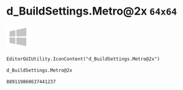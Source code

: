 # d_BuildSettings.Metro@2x `64x64`
<img src="/img/d_BuildSettings.Metro@2x.png" width=64 height=64>

``` CSharp
EditorGUIUtility.IconContent("d_BuildSettings.Metro@2x")
```
```
d_BuildSettings.Metro@2x
```
```
889119860637441237
```
